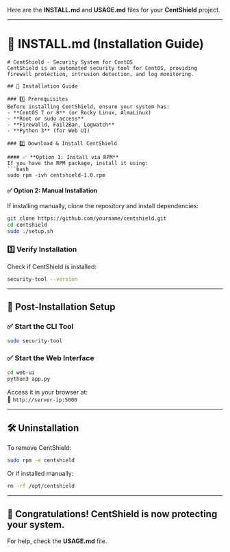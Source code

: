 Here are the **INSTALL.md** and **USAGE.md** files for your **CentShield** project.

---

# 📄 **INSTALL.md** (Installation Guide)
```
# CentShield - Security System for CentOS
CentShield is an automated security tool for CentOS, providing firewall protection, intrusion detection, and log monitoring.

## 🚀 Installation Guide

### 1️⃣ Prerequisites
Before installing CentShield, ensure your system has:
- **CentOS 7 or 8** (or Rocky Linux, AlmaLinux)
- **Root or sudo access**
- **Firewalld, Fail2Ban, Logwatch**
- **Python 3** (for Web UI)

### 2️⃣ Download & Install CentShield

#### ✅ **Option 1: Install via RPM**
If you have the RPM package, install it using:
```bash
sudo rpm -ivh centshield-1.0.rpm
```

#### ✅ **Option 2: Manual Installation**
If installing manually, clone the repository and install dependencies:
```bash
git clone https://github.com/yourname/centshield.git
cd centshield
sudo ./setup.sh
```

### 3️⃣ Verify Installation
Check if CentShield is installed:
```bash
security-tool --version
```

---

## 🎯 Post-Installation Setup

### ✅ **Start the CLI Tool**
```bash
sudo security-tool
```

### ✅ **Start the Web Interface**
```bash
cd web-ui
python3 app.py
```
Access it in your browser at:  
🔗 `http://server-ip:5000`

---

## 🛠 Uninstallation
To remove CentShield:
```bash
sudo rpm -e centshield
```
Or if installed manually:
```bash
rm -rf /opt/centshield
```

---

## 🎉 Congratulations! CentShield is now protecting your system.
For help, check the **USAGE.md** file.

